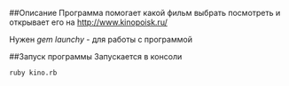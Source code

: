 ##Описание
Программа помогает какой фильм выбрать посмотреть и открывает его на http://www.kinopoisk.ru/

Нужен *gem launchy* - для работы с программой

##Запуск программы
Запускается в консоли

`ruby kino.rb`